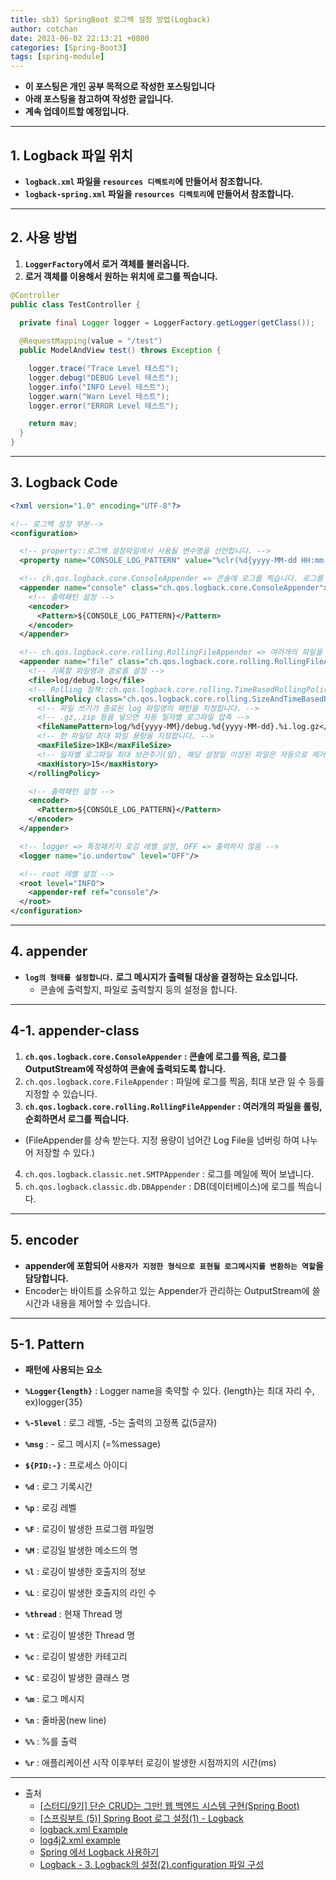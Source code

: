 ```yaml
---
title: sb3) SpringBoot 로그백 설정 방법(Logback)
author: cotchan 
date: 2021-06-02 22:13:21 +0800 
categories: [Spring-Boot3]
tags: [spring-module] 
---
```


+ **이 포스팅은 개인 공부 목적으로 작성한 포스팅입니다**
+ **아래 포스팅을 참고하여 작성한 글입니다.**
+ **계속 업데이트할 예정입니다.**

---

## 1. Logback 파일 위치

+ **`logback.xml` 파일을 `resources 디렉토리`에 만들어서 참조합니다.**
+ **`logback-spring.xml` 파일을 `resources 디렉토리`에 만들어서 참조합니다.**

---

## 2. 사용 방법

1. **`LoggerFactory`에서 로거 객체를 불러옵니다.**
2. **로거 객체를 이용해서 원하는 위치에 로그를 찍습니다.**

```java
@Controller 
public class TestController { 
  
  private final Logger logger = LoggerFactory.getLogger(getClass()); 

  @RequestMapping(value = "/test") 
  public ModelAndView test() throws Exception { 

    logger.trace("Trace Level 테스트"); 
    logger.debug("DEBUG Level 테스트"); 
    logger.info("INFO Level 테스트"); 
    logger.warn("Warn Level 테스트"); 
    logger.error("ERROR Level 테스트"); 

    return mav; 
  } 
}
```

---

## 3. Logback Code

```xml
<?xml version="1.0" encoding="UTF-8"?>

<!-- 로그백 설정 부분-->
<configuration>

  <!-- property::로그백 설정파일에서 사용될 변수명을 선언합니다. -->
  <property name="CONSOLE_LOG_PATTERN" value="%clr(%d{yyyy-MM-dd HH:mm:ss.SSS,IST}){faint} %clr(${LOG_LEVEL_PATTERN:-%5p}) %clr(${PID:- }){magenta} %clr(---){faint} %clr([%15.15t]){faint} %clr(%-40.40logger{39}:%L){cyan} %clr(:){faint} %m%n${LOG_EXCEPTION_CONVERSION_WORD:-%wEx}"/>

  <!-- ch.qos.logback.core.ConsoleAppender => 콘솔에 로그를 찍습니다. 로그를 OutputStream에 작성하여 콘솔에 출력되도록 합니다. -->
  <appender name="console" class="ch.qos.logback.core.ConsoleAppender">
    <!-- 출력패턴 설정 -->
    <encoder>
      <Pattern>${CONSOLE_LOG_PATTERN}</Pattern>
    </encoder>
  </appender>

  <!-- ch.qos.logback.core.rolling.RollingFileAppender => 여러개의 파일을 롤링, 순회하면서 로그를 찍습니다. -->
  <appender name="file" class="ch.qos.logback.core.rolling.RollingFileAppender">
    <!-- 기록할 파일명과 경로를 설정 -->
    <file>log/debug.log</file>
    <!-- Rolling 정책::ch.qos.logback.core.rolling.TimeBasedRollingPolicy => 일자별 적용 -->
    <rollingPolicy class="ch.qos.logback.core.rolling.SizeAndTimeBasedRollingPolicy">
      <!-- 파일 쓰기가 종료된 log 파일명의 패턴을 지정합니다. -->
      <!-- .gz,.zip 등을 넣으면 자동 일자별 로그파일 압축 -->
      <fileNamePattern>log/%d{yyyy-MM}/debug.%d{yyyy-MM-dd}.%i.log.gz</fileNamePattern>
      <!-- 한 파일당 최대 파일 용량을 지정합니다. -->
      <maxFileSize>1KB</maxFileSize>
      <!-- 일자별 로그파일 최대 보관주기(일), 해당 설정일 이상된 파일은 자동으로 제거-->
      <maxHistory>15</maxHistory>
    </rollingPolicy>

    <!-- 출력패턴 설정 -->
    <encoder>
      <Pattern>${CONSOLE_LOG_PATTERN}</Pattern>
    </encoder>
  </appender>

  <!-- logger => 특정패키지 로깅 레벨 설정, OFF => 출력하지 않음 -->
  <logger name="io.undertow" level="OFF"/>

  <!-- root 레벨 설정 -->
  <root level="INFO">
    <appender-ref ref="console"/>
  </root>
</configuration>
```

---

## 4. appender

+ **`log의 형태를 설정합니다.` 로그 메시지가 출력될 대상을 결정하는 요소입니다.**
  + 콘솔에 출력할지, 파일로 출력할지 등의 설정을 합니다.

---

## 4-1. appender-class

1. **`ch.qos.logback.core.ConsoleAppender` : 콘솔에 로그를 찍음, 로그를 OutputStream에 작성하여 콘솔에 출력되도록 합니다.**
2. `ch.qos.logback.core.FileAppender` : 파일에 로그를 찍음, 최대 보관 일 수 등를 지정할 수 있습니다.
3. **`ch.qos.logback.core.rolling.RollingFileAppender` : 여러개의 파일을 롤링, 순회하면서 로그를 찍습니다.**
  + (FileAppender를 상속 받는다. 지정 용량이 넘어간 Log File을 넘버링 하여 나누어 저장할 수 있다.)
4. `ch.qos.logback.classic.net.SMTPAppender` : 로그를 메일에 찍어 보냅니다.
5. `ch.qos.logback.classic.db.DBAppender` : DB(데이터베이스)에 로그를 찍습니다. 

---

## 5. encoder

+ **appender에 포함되어 `사용자가 지정한 형식으로 표현될 로그메시지를 변환하는 역할`을 담당합니다.**
+ Encoder는 바이트를 소유하고 있는 Appender가 관리하는 OutputStream에 쓸 시간과 내용을 제어할 수 있습니다.

---

## 5-1. Pattern

+ **패턴에 사용되는 요소**

+ **`%Logger{length}`** : Logger name을 축약할 수 있다. {length}는 최대 자리 수, ex)logger{35}
+ **`%-5level`** : 로그 레벨, -5는 출력의 고정폭 값(5글자)
+ **`%msg`** : - 로그 메시지 (=%message)
+ **`${PID:-}`** : 프로세스 아이디
+ **`%d`** : 로그 기록시간
+ **`%p`** : 로깅 레벨
+ **`%F`** : 로깅이 발생한 프로그램 파일명
+ **`%M`** : 로깅일 발생한 메소드의 명
+ **`%l`** : 로깅이 발생한 호출지의 정보
+ **`%L`** : 로깅이 발생한 호출지의 라인 수
+ **`%thread`** : 현재 Thread 명
+ **`%t`** : 로깅이 발생한 Thread 명
+ **`%c`** : 로깅이 발생한 카테고리
+ **`%C`** : 로깅이 발생한 클래스 명
+ **`%m`** : 로그 메시지
+ **`%n`** : 줄바꿈(new line)
+ **`%%`** : %를 출력
+ **`%r`** : 애플리케이션 시작 이후부터 로깅이 발생한 시점까지의 시간(ms)


---

+ 출처
  + [[스터디/9기] 단순 CRUD는 그만! 웹 백엔드 시스템 구현(Spring Boot)](https://programmers.co.kr/learn/courses/11694) 
  + [[스프링부트 (5)] Spring Boot 로그 설정(1) - Logback](https://goddaehee.tistory.com/206)
  + [logback.xml Example](https://mkyong.com/logging/logback-xml-example/)
  + [log4j2.xml example](https://mkyong.com/logging/log4j2-xml-example/)
  + [Spring 에서 Logback 사용하기](https://gs.saro.me/dev?tn=479)
  + [Logback - 3. Logback의 설정(2).configuration 파일 구성](https://ckddn9496.tistory.com/79)

